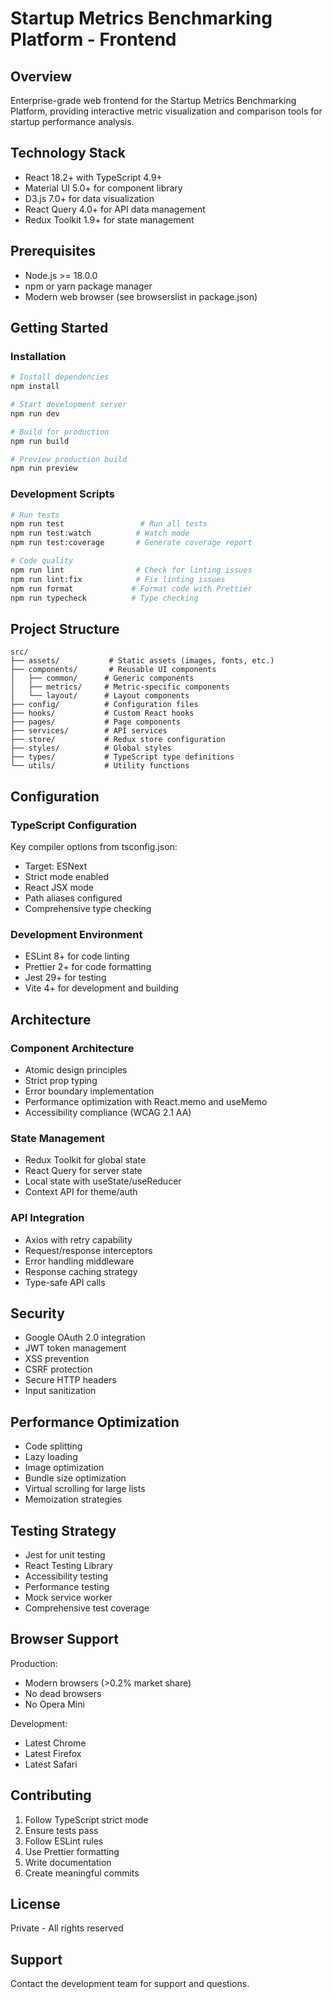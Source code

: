# Startup Metrics Benchmarking Platform - Frontend

## Overview

Enterprise-grade web frontend for the Startup Metrics Benchmarking Platform, providing interactive metric visualization and comparison tools for startup performance analysis.

## Technology Stack

- React 18.2+ with TypeScript 4.9+
- Material UI 5.0+ for component library
- D3.js 7.0+ for data visualization
- React Query 4.0+ for API data management
- Redux Toolkit 1.9+ for state management

## Prerequisites

- Node.js >= 18.0.0
- npm or yarn package manager
- Modern web browser (see browserslist in package.json)

## Getting Started

### Installation

```bash
# Install dependencies
npm install

# Start development server
npm run dev

# Build for production
npm run build

# Preview production build
npm run preview
```

### Development Scripts

```bash
# Run tests
npm run test                 # Run all tests
npm run test:watch          # Watch mode
npm run test:coverage       # Generate coverage report

# Code quality
npm run lint                # Check for linting issues
npm run lint:fix            # Fix linting issues
npm run format             # Format code with Prettier
npm run typecheck          # Type checking
```

## Project Structure

```
src/
├── assets/           # Static assets (images, fonts, etc.)
├── components/       # Reusable UI components
│   ├── common/      # Generic components
│   ├── metrics/     # Metric-specific components
│   └── layout/      # Layout components
├── config/          # Configuration files
├── hooks/           # Custom React hooks
├── pages/           # Page components
├── services/        # API services
├── store/           # Redux store configuration
├── styles/          # Global styles
├── types/           # TypeScript type definitions
└── utils/           # Utility functions
```

## Configuration

### TypeScript Configuration

Key compiler options from tsconfig.json:
- Target: ESNext
- Strict mode enabled
- React JSX mode
- Path aliases configured
- Comprehensive type checking

### Development Environment

- ESLint 8+ for code linting
- Prettier 2+ for code formatting
- Jest 29+ for testing
- Vite 4+ for development and building

## Architecture

### Component Architecture

- Atomic design principles
- Strict prop typing
- Error boundary implementation
- Performance optimization with React.memo and useMemo
- Accessibility compliance (WCAG 2.1 AA)

### State Management

- Redux Toolkit for global state
- React Query for server state
- Local state with useState/useReducer
- Context API for theme/auth

### API Integration

- Axios with retry capability
- Request/response interceptors
- Error handling middleware
- Response caching strategy
- Type-safe API calls

## Security

- Google OAuth 2.0 integration
- JWT token management
- XSS prevention
- CSRF protection
- Secure HTTP headers
- Input sanitization

## Performance Optimization

- Code splitting
- Lazy loading
- Image optimization
- Bundle size optimization
- Virtual scrolling for large lists
- Memoization strategies

## Testing Strategy

- Jest for unit testing
- React Testing Library
- Accessibility testing
- Performance testing
- Mock service worker
- Comprehensive test coverage

## Browser Support

Production:
- Modern browsers (>0.2% market share)
- No dead browsers
- No Opera Mini

Development:
- Latest Chrome
- Latest Firefox
- Latest Safari

## Contributing

1. Follow TypeScript strict mode
2. Ensure tests pass
3. Follow ESLint rules
4. Use Prettier formatting
5. Write documentation
6. Create meaningful commits

## License

Private - All rights reserved

## Support

Contact the development team for support and questions.